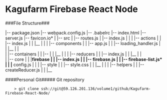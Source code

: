 # Kagufarm Firebase React Node

###File Structure###

|-- package.json
|-- webpack.config.js
|-- .babelrc
|-- index.html
|-- server.js
|-- favicon.io*
|
|-- src
|	  |-- routes.js
|   |-- index.js 
|		|
|   |-- actions
| 	|	|-- index.js 
|		|	|__
|		|
|		|-- components
|		|		|-- app.js
|		|		|-- loading_handler.js
|		|		|__
|		|		
|		|-- containers
|		|		|-- 
|		|		|__ 
|		|
|		|-- reducers
|		|		|-- index.js 
|		|		|__ 
|		|		
|		|-- core 
|		|		|__firebase
|		|			 |-- index.js
|		|			 |-- firebase.js
|		|			 |-- firebase-list.js*
|		|			 |__ config.js
|		|
|		|-- style
|		|		|-- style.css
|		|		|__ 
|		|
|		|-- helpers
|		|		|-- createReducer.js
|		|		|__ 


####Personal Git#####
Git repository
```
	> git clone ssh://git@59.126.201.136/volume1/github/Kagufarm-Firebase-React-Node/
```
